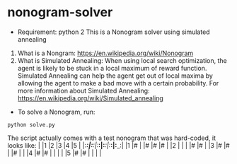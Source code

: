 # nonogram-solver
* Requirement: python 2
This is a Nonogram solver using simulated annealing
1. What is a Nongram: https://en.wikipedia.org/wiki/Nonogram
2. What is Simulated Annealing:
  When using local search optimization, the agent is likely to be stuck in a local maximum of reward function. Simulated Annealing can help the agent get out of local maxima by allowing the agent to make a bad move with a certain probability.
  For more information about Simulated Annealing: https://en.wikipedia.org/wiki/Simulated_annealing
* To solve a Nonogram, run:
~~~
python solve.py
~~~
The script actually comes with a test nonogram that was hard-coded, it looks like:
|      |1    |2    |3    |4    |5    |
|:____:|:___:|:___:|:___:|:___:|:___:|
|1     |#    |     |#    |#    |#    |
|2     |     |     |     |#    |#    |
|3     |#    |#    |     |#    |     |
|4     |#    |#    |     |     |     |
|5     |#    |#    |     |     |     |      
